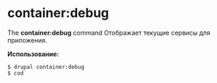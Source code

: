 # container:debug
The **container:debug** command Отображает текущие сервисы для приложения.

**Использование:**
```
$ drupal container:debug 
$ cod  
```
